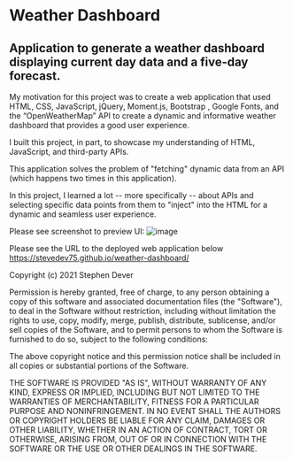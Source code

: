 # Weather Dashboard

## Application to generate a weather dashboard displaying current day data and a five-day forecast.

My motivation for this project was to create a web application that used HTML, CSS, JavaScript, jQuery, Moment.js, Bootstrap , Google Fonts, and the “OpenWeatherMap” API to create a dynamic and informative weather dashboard that provides a good user experience. 

I built this project, in part, to showcase my understanding of HTML, JavaScript, and third-party APIs.

This application solves the problem of "fetching" dynamic data from an API (which happens two times in this application).

In this project, I learned a lot -- more specifically -- about APIs and selecting specific data points from them to "inject" into the HTML for a dynamic and seamless user experience.

Please see screenshot to preview UI:
![image](https://user-images.githubusercontent.com/77076615/114235959-eac1cb80-994e-11eb-86bc-cbc713fc352d.png)

Please see the URL to the deployed web application below
https://stevedev75.github.io/weather-dashboard/

Copyright (c) 2021 Stephen Dever

Permission is hereby granted, free of charge, to any person obtaining a copy of this software and associated documentation files (the "Software"), to deal in the Software without restriction, including without limitation the rights
to use, copy, modify, merge, publish, distribute, sublicense, and/or sell copies of the Software, and to permit persons to whom the Software is furnished to do so, subject to the following conditions:

The above copyright notice and this permission notice shall be included in all copies or substantial portions of the Software.

THE SOFTWARE IS PROVIDED "AS IS", WITHOUT WARRANTY OF ANY KIND, EXPRESS OR IMPLIED, INCLUDING BUT NOT LIMITED TO THE WARRANTIES OF MERCHANTABILITY, FITNESS FOR A PARTICULAR PURPOSE AND NONINFRINGEMENT. IN NO EVENT SHALL THE AUTHORS OR COPYRIGHT HOLDERS BE LIABLE FOR ANY CLAIM, DAMAGES OR OTHER
LIABILITY, WHETHER IN AN ACTION OF CONTRACT, TORT OR OTHERWISE, ARISING FROM, OUT OF OR IN CONNECTION WITH THE SOFTWARE OR THE USE OR OTHER DEALINGS IN THE SOFTWARE.

